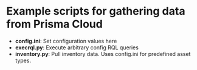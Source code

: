 # Example scripts for gathering data from Prisma Cloud

* **config.ini**: Set configuration values here
* **execrql.py**: Execute arbitrary config RQL queries
* **inventory.py**: Pull inventory data.  Uses config.ini for predefined asset types.
